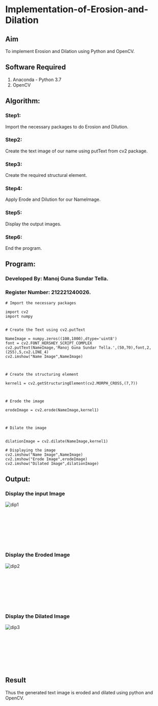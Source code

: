 # Implementation-of-Erosion-and-Dilation
## Aim
To implement Erosion and Dilation using Python and OpenCV.
## Software Required
1. Anaconda - Python 3.7
2. OpenCV
## Algorithm:
### Step1:
Import the necessary packages to do Erosion and Dilution.
<br>


### Step2:
Create the text image of our name using putText from cv2 package.
<br>

### Step3:
Create the required structural element.
<br>

### Step4:
Apply Erode and Dilution for our NameImage.
<br>

### Step5:
Display the output images.
<br>

### Step6:
End the program.
<br>

 
## Program:
### Developed By: Manoj Guna Sundar Tella.
### Register Number: 212221240026.

``` 
# Import the necessary packages

import cv2
import numpy


# Create the Text using cv2.putText

NameImage = numpy.zeros((100,1000),dtype='uint8')
font = cv2.FONT_HERSHEY_SCRIPT_COMPLEX
cv2.putText(NameImage,'Manoj Guna Sundar Tella.',(50,70),font,2,(255),5,cv2.LINE_4)
cv2.imshow("Name Image",NameImage)



# Create the structuring element

kernel1 = cv2.getStructuringElement(cv2.MORPH_CROSS,(7,7))



# Erode the image

erodeImage = cv2.erode(NameImage,kernel1)



# Dilate the image


dilationImage = cv2.dilate(NameImage,kernel1)

# Displaying the image
cv2.imshow("Name Image",NameImage)
cv2.imshow("Erode Image",erodeImage)
cv2.imshow("Dilated Image",dilationImage)
```
## Output:

### Display the input Image
![dip1](https://user-images.githubusercontent.com/94883876/169644352-c18d8c99-e5d4-40e0-b7fd-f4064a583d90.png)

<br>
<br>
<br>
<br>
<br>
<br>

### Display the Eroded Image
![dip2](https://user-images.githubusercontent.com/94883876/169644360-17001c41-8ea4-4bab-a005-924105864d5c.png)

<br>
<br>
<br>
<br>
<br>
<br>

### Display the Dilated Image
![dip3](https://user-images.githubusercontent.com/94883876/169644461-3db51096-0925-4410-829d-89161da9b710.png)

<br>
<br>
<br>
<br>
<br>
<br>

## Result
Thus the generated text image is eroded and dilated using python and OpenCV.
